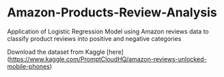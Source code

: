 # Amazon-Products-Review-Analysis
Application of Logistic Regression Model using Amazon reviews data to classify product reviews into positive and negative categories

Download the dataset from Kaggle [here] (https://www.kaggle.com/PromptCloudHQ/amazon-reviews-unlocked-mobile-phones)

